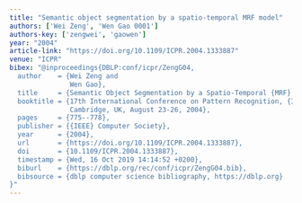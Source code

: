```yaml
---
title: "Semantic object segmentation by a spatio-temporal MRF model"
authors: ['Wei Zeng', 'Wen Gao 0001']
authors-key: ['zengwei', 'gaowen']
year: "2004"
article-link: "https://doi.org/10.1109/ICPR.2004.1333887"
venue: "ICPR"
bibex: "@inproceedings{DBLP:conf/icpr/ZengG04,
  author    = {Wei Zeng and
               Wen Gao},
  title     = {Semantic Object Segmentation by a Spatio-Temporal {MRF} Model},
  booktitle = {17th International Conference on Pattern Recognition, {ICPR} 2004,
               Cambridge, UK, August 23-26, 2004},
  pages     = {775--778},
  publisher = {{IEEE} Computer Society},
  year      = {2004},
  url       = {https://doi.org/10.1109/ICPR.2004.1333887},
  doi       = {10.1109/ICPR.2004.1333887},
  timestamp = {Wed, 16 Oct 2019 14:14:52 +0200},
  biburl    = {https://dblp.org/rec/conf/icpr/ZengG04.bib},
  bibsource = {dblp computer science bibliography, https://dblp.org}
}"
---
```

